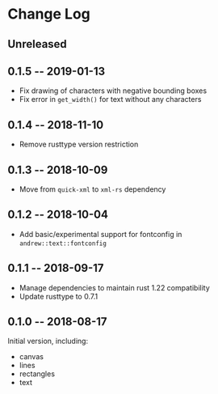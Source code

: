 # Change Log

## Unreleased

## 0.1.5 -- 2019-01-13

- Fix drawing of characters with negative bounding boxes
- Fix error in `get_width()` for text without any characters

## 0.1.4 -- 2018-11-10

- Remove rusttype version restriction

## 0.1.3 -- 2018-10-09

- Move from `quick-xml` to `xml-rs` dependency 

## 0.1.2 -- 2018-10-04

- Add basic/experimental support for fontconfig in `andrew::text::fontconfig`

## 0.1.1 -- 2018-09-17

- Manage dependencies to maintain rust 1.22 compatibility
- Update rusttype to 0.7.1

## 0.1.0 -- 2018-08-17

Initial version, including:

- canvas
- lines
- rectangles
- text
